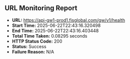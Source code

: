 ## URL Monitoring Report

- **URL:** https://api-gw1-prod1.fisglobal.com/gw/v1/health
- **Start Time:** 2025-06-22T22:43:16.320498
- **End Time:** 2025-06-22T22:43:16.403448
- **Total Time Taken:** 0.08295 seconds
- **HTTP Status Code:** 200
- **Status:** Success
- **Failure Reason:** N/A
